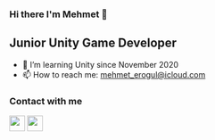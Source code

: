 ### Hi there I'm Mehmet 👋

## Junior Unity Game Developer

- 🌱 I’m learning Unity since November 2020
- 📫 How to reach me: mehmet_erogul@icloud.com

### Contact with me
<a href="https://www.linkedin.com/in/mehmet-erogul/"><img width="28" src="https://www.unpkg.com/bootstrap-icons@1.9.1/icons/linkedin.svg" /></a> 
 <a href="https://twitter.com/MehmetErogul96"><img width="28" src="https://unpkg.com/bootstrap-icons@1.9.1//icons/twitter.svg" /></a>
